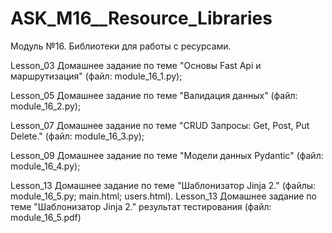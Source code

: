 # ASK_M16__Resource_Libraries
Модуль №16. Библиотеки для работы с ресурсами.

Lesson_03 Домашнее задание по теме "Основы Fast Api и маршрутизация" (файл: module_16_1.py);

Lesson_05 Домашнее задание по теме "Валидация данных" (файл: module_16_2.py);

Lesson_07 Домашнее задание по теме "CRUD Запросы: Get, Post, Put Delete." (файл: module_16_3.py); 

Lesson_09 Домашнее задание по теме "Модели данных Pydantic" (файл: module_16_4.py);

Lesson_13 Домашнее задание по теме "Шаблонизатор Jinja 2." (файлы: module_16_5.py; main.html; users.html).
Lesson_13 Домашнее задание по теме "Шаблонизатор Jinja 2." результат тестирования (файл: module_16_5.pdf)
